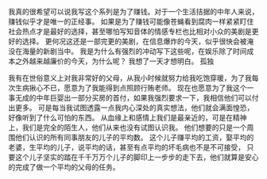 我真的很希望可以说我写这个系列是为了赚钱。对于一个生活拮据的中年人来说，赚钱似乎才是唯一的正经事。
如果是为了赚钱可能像苍蝇看到腐肉一样紧紧盯住社会热点才是最好的选择，甚至哪怕写知音体的情感专栏也比相对小众的美剧是更好的选择。
更何况这还是一部完更的美剧，在信息爆炸的今天，似乎很快会被淹没在海量的新剧当中。
我是为什么有强烈的冲动写下这些呢，在娱乐除了时间成本之外越来越廉价的今天，为什么呢？
我想了一天才想明白。
孤独

我有在世俗意义上对我非常好的父母，从我小时候就努力给我吃饱穿暖，为了我每次生病揪心不已，愿意为了我能得到点照顾行贿老师。
现在也愿意为了我这个一事无成的中年巨婴出一部分买房的首付，如果我强烈要求一下，我相信他们可以付出更多。
可是每当我试图透露一点我内心深处的真实想法，他们就会满面惶恐，好像听到了什么可怕的东西。
从血缘上和感情上我们是最亲近的，可是在精神上，我们是完全的陌生人，他们从来也没有试图认识我。
他们想要的只是一个周围他们认识的所有同事朋友的儿子的平均数。
这个儿子赚平均的工资，娶平均的老婆，生平均的儿子，说平均的话，甚至有点平均的坏毛病也不是不可接受，
只要这个儿子坚实的踏在千千万万个儿子的脚印上一步步的走下去，他们就算是安心的完成了做一个平均的父母的任务。




